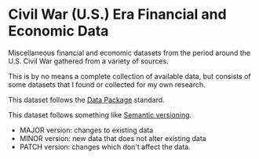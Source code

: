 # Civil War (U.S.) Era Financial and Economic Data

Miscellaneous financial and economic datasets from the period around the U.S. Civil War gathered from a variety of sources.

This is by no means a complete collection of available data, but consists of some datasets that I found or collected for my own research.

This dataset follows the [Data Package](http://www.dataprotocols.org/en/latest/data-packages.html) standard.

This dataset follows something like
[Semantic versioning](http://semver.org/spec/v2.0.0.html).

- MAJOR version: changes to existing data
- MINOR version: new data that does not alter existing data
- PATCH version: changes which don't affect the data.
